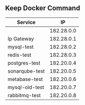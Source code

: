 ## Keep Docker Command

| Service        | IP         |
| -------------- | ---------- |
|                | 182.28.0.0 |
| Ip Gateway     | 182.28.0.1 |
| mysql-test     | 182.28.0.2 |
| redis-test     | 182.28.0.3 |
| postgres-test  | 182.20.0.4 |
| sonarqube-test | 182.20.0.5 |
| metabase-test  | 182.20.0.6 |
| mysql-old-test | 182.20.0.7 |
| rabbitmq-test  | 182.20.0.8 |
